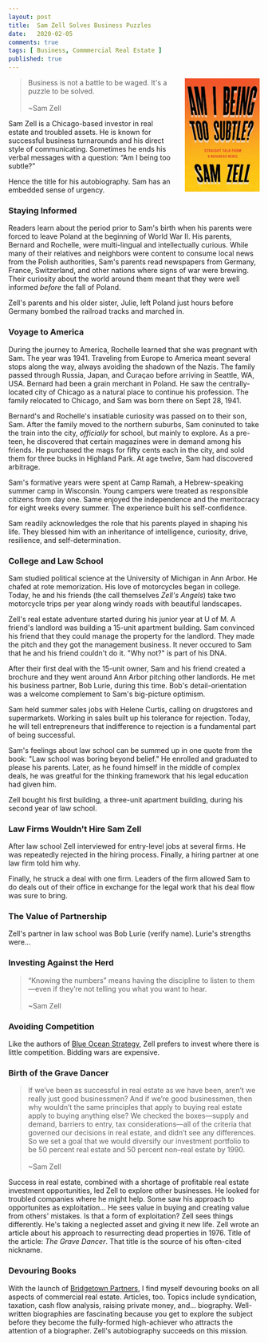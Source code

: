 ```yaml
---
layout: post
title:  Sam Zell Solves Business Puzzles
date:   2020-02-05
comments: true
tags: [ Business, Commmercial Real Estate ]
published: true
---
```

<img style="margin-left:20px" src="/images/sam_zell_am_i_being_too_subtle.jpg" width="150" align="right" alt="Sam Zell - Am I Being Too Subtle" title="Sam Zell - Am I Being Too Subtle" /> 
 
>Business is not a battle to be waged. It's a puzzle to be solved.<br/>&nbsp;<br/>~Sam Zell

Sam Zell is a Chicago-based investor in real estate and troubled assets. He is known for successful business turnarounds and his direct style of communicating. Sometimes he ends his verbal messages with a question: “Am I being too subtle?” 

Hence the title for his autobiography. Sam has an embedded sense of urgency.

<!--more-->

### Staying Informed

Readers learn about the period prior to Sam's birth when his parents were forced to leave Poland at the beginning of World War II. His parents, Bernard and Rochelle, were multi-lingual and intellectually curious. While many of their relatives and neighbors were content to consume local news from the Polish authorities, Sam's parents read newspapers from Germany, France, Switzerland, and other nations where signs of war were brewing. Their curiosity about the world around them meant that they were well informed _before_ the fall of Poland. 

Zell's parents and his older sister, Julie, left Poland just hours before Germany bombed the railroad tracks and marched in. 

### Voyage to America

During the journey to America, Rochelle learned that she was pregnant with Sam. The year was 1941. Traveling from Europe to America meant several stops along the way, always avoiding the shadown of the Nazis. The family passed through Russia, Japan, and Curaçao before arriving in Seattle, WA, USA. Bernard had been a grain merchant in Poland. He saw the centrally-located city of Chicago as a natural place to continue his profession. The family relocated to Chicago, and Sam was born there on Sept 28, 1941.

Bernard's and Rochelle's insatiable curiosity was passed on to their son, Sam. After the family moved to the northern suburbs, Sam coninuted to take the train into the city, _officially_ for school, but mainly to explore. As a pre-teen, he discovered that certain magazines were in demand among his friends. He purchased the mags for fifty cents each in the city, and sold them for three bucks in Highland Park. At age twelve, Sam had discovered arbitrage.

Sam's formative years were spent at Camp Ramah, a Hebrew-speaking summer camp in Wisconsin. Young campers were treated as responsible citizens from day one. Same enjoyed the independence and the meritocracy for eight weeks every summer. The experience built his self-confidence.

Sam readily acknowledges the role that his parents played in shaping his life. They blessed him with an inheritance of intelligence, curiosity, drive, resilience, and self-determination. 

### College and Law School

Sam studied political science at the University of Michigan in Ann Arbor. He chafed at rote memorization. His love of motorcycles began in college. Today, he and his friends (the call themselves _Zell's Angels_) take two motorcycle trips per year along windy roads with beautiful landscapes.

Zell's real estate adventure started during his junior year at U of M. A friend's landlord was building a 15-unit apartment building. Sam convinced his friend that they could manage the property for the landlord. They made the pitch and they got the management business. It never occured to Sam that he and his friend couldn't do it. "Why not?" is part of his DNA.

After their first deal with the 15-unit owner, Sam and his friend created a brochure and they went around Ann Arbor pitching other landlords. He met his business partner, Bob Lurie, during this time. Bob's detail-orientation was a welcome complement to Sam's big-picture optimism.

Sam held summer sales jobs with Helene Curtis, calling on drugstores and supermarkets. Working in sales built up his tolerance for rejection. Today, he will tell entrepreneurs that indifference to rejection is a fundamental part of being successful.

Sam's feelings about law school can be summed up in one quote from the book: "Law school was boring beyond belief." He enrolled and graduated to please his parents. Later, as he found himself in the middle of complex deals, he was greatful for the thinking framework that his legal education had given him. 

Zell bought his first building, a three-unit apartment building, during his second year of law school.

### Law Firms Wouldn't Hire Sam Zell

After law school Zell interviewed for entry-level jobs at several firms. He was repeatedly rejected in the hiring process. Finally, a hiring partner at one law firm told him why. 



Finally, he struck a deal with one firm. Leaders of the firm allowed Sam to do deals out of their office in exchange for the legal work that his deal flow was sure to bring.


### The Value of Partnership

Zell's partner in law school was Bob Lurie (verify name). Lurie's strengths were...


### Investing Against the Herd

>“Knowing the numbers” means having the discipline to listen to them—even if they’re not telling you what you want to hear.<br/>&nbsp;<br/>~Sam Zell


### Avoiding Competition

Like the authors of [Blue Ocean Strategy](/blog/2012/11/10/make-your-competition-irrelevant/), Zell prefers to invest where there is little competition. Bidding wars are expensive.


### Birth of the Grave Dancer

>If we’ve been as successful in real estate as we have been, aren’t we really just good businessmen? And if we’re good businessmen, then why wouldn’t the same principles that apply to buying real estate apply to buying anything else? We checked the boxes—supply and demand, barriers to entry, tax considerations—all of the criteria that governed our decisions in real estate, and didn’t see any differences. So we set a goal that we would diversify our investment portfolio to be 50 percent real estate and 50 percent non–real estate by 1990.<br/>&nbsp;<br/>~Sam Zell

Success in real estate, combined with a shortage of profitable real estate investment opportunities, led Zell to explore other businesses. He looked for troubled companies where he might help. Some saw his approach to opportunites as exploitation... He sees value in buying and creating value from others' mistakes. Is that a form of exploitation? Zell sees things differently. He's taking a neglected asset and giving it new life. Zell wrote an article about his approach to resurrecting dead properties in 1976. Title of the article: _The Grave Dancer_. That title is the source of his often-cited nickname.


### Devouring Books

With the launch of [Bridgetown Partners](https://bridgetownpartners.com), I find myself devouring books on all aspects of commercial real estate. Articles, too. Topics include syndication, taxation, cash flow analysis, raising private money, and... biography. Well-written biographies are fascinating because you get to explore the subject before they become the fully-formed high-achiever who attracts the attention of a biographer. Zell's autobiography succeeds on this mission.


